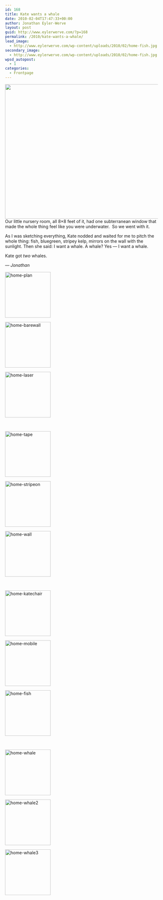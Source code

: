 ```yaml
---
id: 168
title: Kate wants a whale
date: 2010-02-04T17:47:33+00:00
author: Jonathan Eyler-Werve
layout: post
guid: http://www.eylerwerve.com/?p=168
permalink: /2010/kate-wants-a-whale/
lead_image:
  - http://www.eylerwerve.com/wp-content/uploads/2010/02/home-fish.jpg
secondary_image:
  - http://www.eylerwerve.com/wp-content/uploads/2010/02/home-fish.jpg
wpsd_autopost:
  - 1
categories:
  - Frontpage
---
```

[<img class="aligncenter size-full wp-image-169" title="home-whale" src="http://www.eylerwerve.com/wp-content/uploads/2010/02/home-whale-e1325436134666.jpg" alt="" width="590" height="442" />](http://www.eylerwerve.com/wp-content/uploads/2010/02/home-whale.jpg)Our little nursery room, all 8&#215;8 feet of it, had one subterranean window that made the whole thing feel like you were underwater.  So we went with it.

As I was sketching everything, Kate nodded and waited for me to pitch the whole thing: fish, bluegreen, stripey kelp, mirrors on the wall with the sunlight. Then she said: I want a whale. A whale? Yes &#8212; I want a whale.

Kate got _two_ whales.

_&#8212; Jonathan_

<div id='gallery-1' class='gallery galleryid-168 gallery-columns-3 gallery-size-thumbnail'>
  <dl class='gallery-item'>
    <dt class='gallery-icon portrait'>
      <a href='http://www.eylerwerve.com/wp-content/uploads/2010/02/home-plan.jpg'><img width="150" height="150" src="http://www.eylerwerve.com/wp-content/uploads/2010/02/home-plan-150x150.jpg" class="attachment-thumbnail size-thumbnail" alt="home-plan" /></a>
    </dt>
  </dl>
  
  <dl class='gallery-item'>
    <dt class='gallery-icon landscape'>
      <a href='http://www.eylerwerve.com/wp-content/uploads/2010/02/home-barewall.jpg'><img width="150" height="150" src="http://www.eylerwerve.com/wp-content/uploads/2010/02/home-barewall-150x150.jpg" class="attachment-thumbnail size-thumbnail" alt="home-barewall" /></a>
    </dt>
  </dl>
  
  <dl class='gallery-item'>
    <dt class='gallery-icon portrait'>
      <a href='http://www.eylerwerve.com/wp-content/uploads/2010/02/home-laser.jpg'><img width="150" height="150" src="http://www.eylerwerve.com/wp-content/uploads/2010/02/home-laser-150x150.jpg" class="attachment-thumbnail size-thumbnail" alt="home-laser" /></a>
    </dt>
  </dl>
  
  <br style="clear: both" />
  
  <dl class='gallery-item'>
    <dt class='gallery-icon portrait'>
      <a href='http://www.eylerwerve.com/wp-content/uploads/2010/02/home-tape.jpg'><img width="150" height="150" src="http://www.eylerwerve.com/wp-content/uploads/2010/02/home-tape-150x150.jpg" class="attachment-thumbnail size-thumbnail" alt="home-tape" /></a>
    </dt>
  </dl>
  
  <dl class='gallery-item'>
    <dt class='gallery-icon portrait'>
      <a href='http://www.eylerwerve.com/wp-content/uploads/2010/02/home-stripeon.jpg'><img width="150" height="150" src="http://www.eylerwerve.com/wp-content/uploads/2010/02/home-stripeon-150x150.jpg" class="attachment-thumbnail size-thumbnail" alt="home-stripeon" /></a>
    </dt>
  </dl>
  
  <dl class='gallery-item'>
    <dt class='gallery-icon landscape'>
      <a href='http://www.eylerwerve.com/wp-content/uploads/2010/02/home-wall.jpg'><img width="150" height="150" src="http://www.eylerwerve.com/wp-content/uploads/2010/02/home-wall-150x150.jpg" class="attachment-thumbnail size-thumbnail" alt="home-wall" /></a>
    </dt>
  </dl>
  
  <br style="clear: both" />
  
  <dl class='gallery-item'>
    <dt class='gallery-icon portrait'>
      <a href='http://www.eylerwerve.com/wp-content/uploads/2010/02/home-katechair.jpg'><img width="150" height="150" src="http://www.eylerwerve.com/wp-content/uploads/2010/02/home-katechair-150x150.jpg" class="attachment-thumbnail size-thumbnail" alt="home-katechair" /></a>
    </dt>
  </dl>
  
  <dl class='gallery-item'>
    <dt class='gallery-icon portrait'>
      <a href='http://www.eylerwerve.com/wp-content/uploads/2010/02/home-mobile.jpg'><img width="150" height="150" src="http://www.eylerwerve.com/wp-content/uploads/2010/02/home-mobile-150x150.jpg" class="attachment-thumbnail size-thumbnail" alt="home-mobile" /></a>
    </dt>
  </dl>
  
  <dl class='gallery-item'>
    <dt class='gallery-icon landscape'>
      <a href='http://www.eylerwerve.com/wp-content/uploads/2010/02/home-fish.jpg'><img width="150" height="150" src="http://www.eylerwerve.com/wp-content/uploads/2010/02/home-fish-150x150.jpg" class="attachment-thumbnail size-thumbnail" alt="home-fish" /></a>
    </dt>
  </dl>
  
  <br style="clear: both" />
  
  <dl class='gallery-item'>
    <dt class='gallery-icon landscape'>
      <a href='http://www.eylerwerve.com/wp-content/uploads/2010/02/home-whale-e1325436134666.jpg'><img width="150" height="150" src="http://www.eylerwerve.com/wp-content/uploads/2010/02/home-whale-150x150.jpg" class="attachment-thumbnail size-thumbnail" alt="home-whale" /></a>
    </dt>
  </dl>
  
  <dl class='gallery-item'>
    <dt class='gallery-icon portrait'>
      <a href='http://www.eylerwerve.com/wp-content/uploads/2010/02/home-whale2.jpg'><img width="150" height="150" src="http://www.eylerwerve.com/wp-content/uploads/2010/02/home-whale2-150x150.jpg" class="attachment-thumbnail size-thumbnail" alt="home-whale2" /></a>
    </dt>
  </dl>
  
  <dl class='gallery-item'>
    <dt class='gallery-icon landscape'>
      <a href='http://www.eylerwerve.com/wp-content/uploads/2010/02/home-whale3.jpg'><img width="150" height="150" src="http://www.eylerwerve.com/wp-content/uploads/2010/02/home-whale3-150x150.jpg" class="attachment-thumbnail size-thumbnail" alt="home-whale3" /></a>
    </dt>
  </dl>
  
  <br style="clear: both" />
</div>
